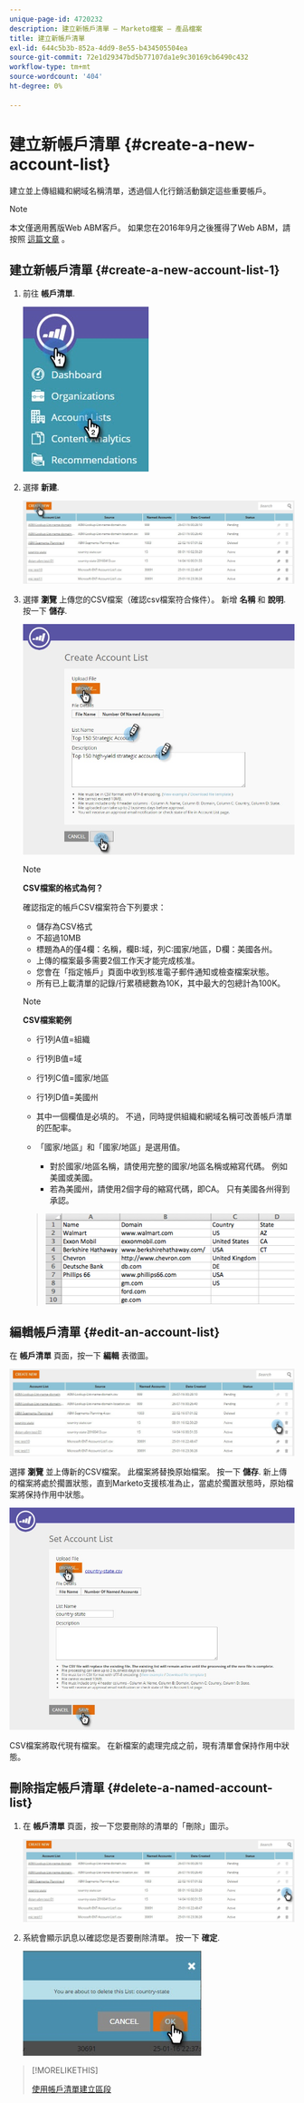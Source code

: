 ```yaml
---
unique-page-id: 4720232
description: 建立新帳戶清單 — Marketo檔案 — 產品檔案
title: 建立新帳戶清單
exl-id: 644c5b3b-852a-4dd9-8e55-b434505504ea
source-git-commit: 72e1d29347bd5b77107da1e9c30169cb6490c432
workflow-type: tm+mt
source-wordcount: '404'
ht-degree: 0%

---
```


# 建立新帳戶清單 {#create-a-new-account-list}

建立並上傳組織和網域名稱清單，透過個人化行銷活動鎖定這些重要帳戶。

>[!NOTE]
>
>本文僅適用舊版Web ABM客戶。 如果您在2016年9月之後獲得了Web ABM，請按照 [這篇文章](https://docs.marketo.com/display/DOCS/Account+Lists#AccountLists-CreateaNewAccountList) 。

## 建立新帳戶清單 {#create-a-new-account-list-1}

1. 前往 **帳戶清單**.

   ![](assets/dropdown-account-lists-hand.jpg)

1. 選擇 **新建**.

   ![](assets/create-new-account-list-hand.jpg)

1. 選擇 **瀏覽** 上傳您的CSV檔案（確認csv檔案符合條件）。 新增 **名稱** 和 **說明**. 按一下 **儲存**.

   ![](assets/create-account-list-hands.jpg)

   >[!NOTE]
   >
   >**CSV檔案的格式為何？**
   >
   >確認指定的帳戶CSV檔案符合下列要求：
   >
   >* 儲存為CSV格式
   >* 不超過10MB
   >* 標題為A的僅4欄：名稱，欄B:域，列C:國家/地區，D欄：美國各州。
   >* 上傳的檔案最多需要2個工作天才能完成核准。
   >* 您會在「指定帳戶」頁面中收到核准電子郵件通知或檢查檔案狀態。
   >* 所有已上載清單的記錄/行累積總數為10K，其中最大的包總計為100K。


   >[!NOTE]
   >
   >**CSV檔案範例**
   >
   >* 行1列A值=組織
   >* 行1列B值=域
   >* 行1列C值=國家/地區
   >* 行1列D值=美國州
   >* 其中一個欄值是必填的。 不過，同時提供組織和網域名稱可改善帳戶清單的匹配率。
   >* 「國家/地區」和「國家/地區」是選用值。
      >
      >   * 對於國家/地區名稱，請使用完整的國家/地區名稱或縮寫代碼。 例如 美國或美國。
      >   * 若為美國州，請使用2個字母的縮寫代碼，即CA。 只有美國各州得到承認。

   >
   >![](assets/image2015-2-25-12-3a19-3a10.png)

## 編輯帳戶清單 {#edit-an-account-list}

在 **帳戶清單** 頁面，按一下 **編輯** 表徵圖。

![](assets/create-new-account-list-edit.jpg)

選擇 **瀏覽** 並上傳新的CSV檔案。 此檔案將替換原始檔案。 按一下 **儲存**. 新上傳的檔案將處於擱置狀態，直到Marketo支援核准為止，當處於擱置狀態時，原始檔案將保持作用中狀態。

![](assets/set-account-list-edit-hands.jpg)

CSV檔案將取代現有檔案。 在新檔案的處理完成之前，現有清單會保持作用中狀態。

## 刪除指定帳戶清單 {#delete-a-named-account-list}

1. 在 **帳戶清單** 頁面，按一下您要刪除的清單的「刪除」圖示。

   ![](assets/create-new-account-list-delete.jpg)

1. 系統會顯示訊息以確認您是否要刪除清單。 按一下 **確定**.

   ![](assets/delete-notification-hand.jpg)

>[!MORELIKETHIS]
>
>[使用帳戶清單建立區段](/help/marketo/product-docs/web-personalization/account-based-web-marketing/create-a-segment-using-an-account-list.md)
